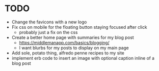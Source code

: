 # TODO

- Change the favicons with a new logo
- Fix css on mobile for the floating button staying focused after click
    - probably just a fix on the css
- Create a better home page with summaries for my blog post
    - https://middlemanapp.com/basics/blogging/
    - I want blurbs for my posts to display on my main page
- Add sole, potato thing, alfredo penne recipes to my site
- implement erb code to insert an image with optional caption inline of a blog post
